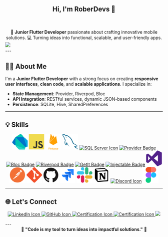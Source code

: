 <div align="center">
  <h2>Hi, I'm RoberDevs 👋</h2>
  <br><br>
  🚀 <strong>Junior Flutter Developer</strong> passionate about crafting innovative mobile solutions.  
  💻 Turning ideas into functional, scalable, and user-friendly apps.


</div>
<div>
  <img src="https://komarev.com/ghpvc/?username=Robertopoemape&label=Profile%20views&color=0e75b6&style=flat" />
</div>
---

## 👨‍💻 About Me
I'm a **Junior Flutter Developer** with a strong focus on creating **responsive user interfaces**, **clean code**, and **scalable applications**. I specialize in:

- **State Management**: Provider, Riverpod, Bloc  
- **API Integration**: RESTful services, dynamic JSON-based components  
- **Persistence**: SQLite, Hive, SharedPreferences  

---

## 💡 Skills
<p align="center">
  <a href="https://dart.dev/" target="_blank"><img src="https://raw.githubusercontent.com/devicons/devicon/master/icons/dart/dart-original.svg" alt="Dart Icon" width="50" /></a>
  <a href="https://developer.mozilla.org/en-US/docs/Web/JavaScript" target="_blank"><img src="https://raw.githubusercontent.com/devicons/devicon/master/icons/javascript/javascript-original.svg" alt="JavaScript Icon" width="50" /></a>
  <a href="https://firebase.google.com/" target="_blank"><img src="https://raw.githubusercontent.com/devicons/devicon/master/icons/firebase/firebase-plain-wordmark.svg" alt="Firebase Icon" width="50" /></a>
  <a href="https://www.mysql.com/" target="_blank"><img src="https://raw.githubusercontent.com/devicons/devicon/master/icons/mysql/mysql-original.svg" alt="MySQL Icon" width="50" /></a>
  <a href="https://www.microsoft.com/en-us/sql-server" target="_blank"><img src="https://upload.wikimedia.org/wikipedia/commons/8/87/Sql_data_base_with_logo.png" alt="SQL Server Icon" width="50" /></a>
  <a href="https://pub.dev/packages/provider" target="_blank"><img src="https://img.shields.io/badge/State%20Management-Provider-blue?style=for-the-badge" alt="Provider Badge"/></a>
  <a href="https://bloclibrary.dev/" target="_blank"><img src="https://img.shields.io/badge/State%20Management-Bloc-orange?style=for-the-badge" alt="Bloc Badge"/></a>
  <a href="https://riverpod.dev/" target="_blank"><img src="https://img.shields.io/badge/State%20Management-Riverpod-green?style=for-the-badge" alt="Riverpod Badge"/></a>
  <a href="https://pub.dev/packages/get_it" target="_blank"><img src="https://img.shields.io/badge/Dependency%20Injection-GetIt-blue?style=for-the-badge" alt="GetIt Badge"/></a>
  <a href="https://pub.dev/packages/injectable" target="_blank"><img src="https://img.shields.io/badge/Dependency%20Injection-Injectable-purple?style=for-the-badge" alt="Injectable Badge"/></a>
  <a href="https://code.visualstudio.com/" target="_blank"><img src="https://raw.githubusercontent.com/devicons/devicon/master/icons/visualstudio/visualstudio-plain.svg" alt="Visual Studio Code Icon" width="50" /></a>
  <a href="https://www.postman.com/" target="_blank"><img src="https://raw.githubusercontent.com/devicons/devicon/master/icons/postman/postman-original.svg" alt="Postman Icon" width="50" /></a>
  <a href="https://git-scm.com/" target="_blank"><img src="https://raw.githubusercontent.com/devicons/devicon/master/icons/git/git-original.svg" alt="Git Icon" width="50" /></a>
  <a href="https://github.com/" target="_blank"><img src="https://raw.githubusercontent.com/devicons/devicon/master/icons/github/github-original.svg" alt="GitHub Icon" width="50" /></a>
  <a href="https://www.atlassian.com/software" target="_blank"><img src="https://raw.githubusercontent.com/devicons/devicon/master/icons/jira/jira-original.svg" alt="Jira Icon" width="50" /></a>
  <a href="https://slack.com/" target="_blank"><img src="https://raw.githubusercontent.com/devicons/devicon/master/icons/slack/slack-original.svg" alt="Slack Icon" width="50" /></a>
  <a href="https://www.notion.so/" target="_blank"><img src="https://raw.githubusercontent.com/devicons/devicon/master/icons/notion/notion-original.svg" alt="Notion Icon" width="50" /></a>
  <a href="https://discord.com/" target="_blank"><img src="https://cdn.jsdelivr.net/npm/simple-icons@v5/icons/discord.svg" alt="Discord Icon" width="50" /></a>
  <a href="https://www.figma.com/" target="_blank"><img src="https://raw.githubusercontent.com/devicons/devicon/master/icons/figma/figma-original.svg" alt="Figma Icon" width="50" /></a>
</p>


---

## 🌐 Let's Connect
<p align="center">
  <a href="https://www.linkedin.com/in/roberto-poemape-b27109191/" target="_blank">
    <img src="https://img.icons8.com/ios-filled/50/000000/linkedin.png" alt="LinkedIn Icon"/>
  </a>
  <a href="https://github.com/Robertopoemape" target="_blank">
    <img src="https://img.icons8.com/ios-filled/50/000000/github.png" alt="GitHub Icon"/>
  </a>
  <a href="https://certificados.codeable.la/certificates/2024-PC18200012" target="_blank">
    <img src="https://img.icons8.com/ios-filled/50/000000/certificate.png" alt="Certification Icon"/>
  </a>
 <a href="https://robertopoemape.github.io/home.html" target="_blank">
    <img src="https://img.icons8.com/ios-filled/50/000000/certificate.png" alt="Certification Icon"/>
  </a>
  <a href="https://robertopoemape.github.io/home.html" target="_blank">
 <img src="https://img.icons8.com/ios-filled/50/000000/earth.png"/>
  </a>
</p>
---
<div align="center">
  💬 <strong>"Code is my tool to turn ideas into impactful solutions."</strong> 🚀  
</div>
